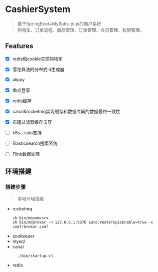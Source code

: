 # CashierSystem
> 基于SpringBoot+MyBatis-plus的商户系统  
> 购物车、订单流程、商品管理、订单管理、会员管理、权限管理。


## Features
- [x] redis和cookie实现购物车
- [x] 雪花算法的分布式id生成器
- [x] alipay
- [x] 单点登录
- [x] redis缓存
- [x] canal&rocketmq实现缓存和数据库间的数据最终一致性
- [x] 布隆过滤器缓存击穿
- [ ] k8s、istio支持
- [ ] Elasticsearch搜索系统
- [ ] Flink数据处理


## 环境搭建

### 搭建步骤

> 本地环境搭建
- rocketmq
  ```
  sh bin/mqnamesrv
  sh bin/mqbroker -n 127.0.0.1:9876 autoCreateTopicEnable=true -c conf/broker.conf
  ```
- zookeeper
- mysql
- canal
  ```
	./bin/startup.sh
  ```
- redis
